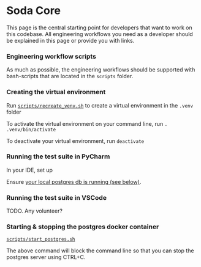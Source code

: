 # Soda Core

This page is the central starting point for developers that want to work on this codebase. All engineering 
workflows you need as a developer should be explained in this page or provide you with links.

### Engineering workflow scripts

As much as possible, the engineering workflows should be supported with bash-scripts that are located 
in the `scripts` folder.

### Creating the virtual environment

Run [`scripts/recreate_venv.sh`](scripts/recreate_venv.sh) to create a virtual environment in the `.venv` folder

To activate the virtual environment on your command line, run `. .venv/bin/activate`

To deactivate your virtual environment, run `deactivate`

### Running the test suite in PyCharm

In your IDE, set up 

Ensure [your local postgres db is running (see below)](#starting-the-postgres-docker-container).

### Running the test suite in VSCode

TODO.  Any volunteer?

### Starting & stopping the postgres docker container

[`scripts/start_postgres.sh`](scripts/start_postgres.sh)

The above command will block the command line so that you can stop the postgres server using CTRL+C.
